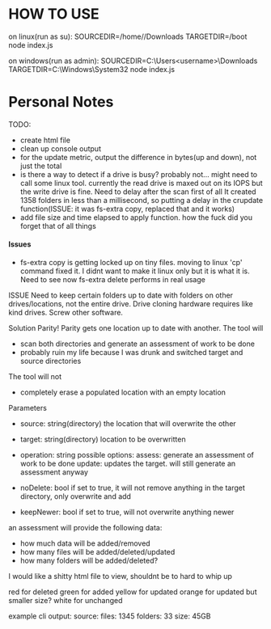 # HOW TO USE
on linux(run as su):
SOURCEDIR=/home/<username>/Downloads TARGETDIR=/boot node index.js

on windows(run as admin):
SOURCEDIR=C:\Users\<username>\Downloads TARGETDIR=C:\Windows\System32 node index.js

# Personal Notes
TODO:
  - create html file
  - clean up console output
  - for the update metric, output the difference in bytes(up and down), not just
    the total
  - is there a way to detect if a drive is busy? probably not... might need to
    call some linux tool. currently the read drive is maxed out on its IOPS but
    the write drive is fine. Need to delay after the scan first of all
    It created 1358 folders in less than a millisecond, so putting a delay in the
    crupdate function(ISSUE: it was fs-extra copy, replaced that and it works)
  - add file size and time elapsed to apply function. how the fuck did you forget
    that of all things
#### Issues
- fs-extra copy is getting locked up on tiny files. moving to linux 'cp' command
  fixed it. I didnt want to make it linux only but it is what it is. Need to see
  now fs-extra delete performs in real usage

ISSUE
Need to keep certain folders up to date with folders on other drives/locations, not the entire drive. Drive cloning hardware requires like kind drives. Screw other software.

Solution
Parity! Parity gets one location up to date with another.
The tool will
- scan both directories and generate an assessment of work to be done
- probably ruin my life because I was drunk and switched target and source directories

The tool will not
- completely erase a populated location with an empty location

Parameters
- source: string(directory)
  the location that will overwrite the other

- target: string(directory)
  location to be overwritten

- operation: string
  possible options:
    assess: generate an assessment of work to be done
    update: updates the target. will still generate an assessment anyway

- noDelete: bool
  if set to true, it will not remove anything in the target directory, only overwrite and add

- keepNewer: bool
  if set to true, will not overwrite anything newer

an assessment will provide the following data:
- how much data will be added/removed
- how many files will be added/deleted/updated
- how many folders will be added/deleted?

I would like a shitty html file to view, shouldnt be to hard to whip up

red for deleted
green for added
yellow for updated
orange for updated but smaller size?
white for unchanged

example cli output:
source:
files: 1345 folders: 33 size: 45GB
